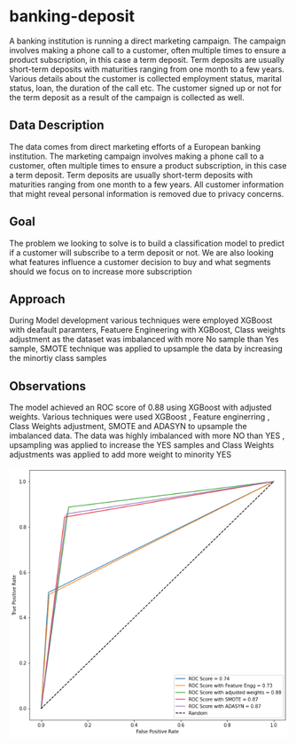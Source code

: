 # banking-deposit
A banking institution is running a direct marketing campaign. The campaign involves making a phone call to a customer, often multiple times to ensure a product subscription, in this case a term deposit. Term deposits are usually short-term deposits with maturities ranging from one month to a few years. Various details about the customer is collected employment status, marital status, loan, the duration of the call etc. The customer signed up or not for the term deposit as a result of the campaign is collected as well. 

## Data Description
The data comes from direct marketing efforts of a European banking institution. The marketing campaign involves making a phone call to a customer, often multiple times to ensure a product subscription, in this case a term deposit. Term deposits are usually short-term deposits with maturities ranging from one month to a few years. All customer information that might reveal personal information is removed due to privacy concerns.

## Goal
The problem we looking to solve is to build a classification model to predict if a customer will subscribe to a term deposit or not. We are also looking what features influence a customer decision to buy and what segments should we focus on to increase more subscription

## Approach
During Model development various techniques were employed XGBoost with deafault paramters, Featuere Engineering with XGBoost, Class weights adjustment as the dataset was imbalanced with more No sample than Yes sample, SMOTE technique was applied to upsample the data by increasing the minortiy class samples

## Observations
The model achieved an ROC score of 0.88 using XGBoost with adjusted weights. Various techniques were used XGBoost , Feature enginerring , Class Weights adjustment, SMOTE and ADASYN to upsample the imbalanced data. The data was highly imbalanced with more NO than YES , upsampling was applied to increase the YES samples and Class Weights adjustments was applied to add more weight to minority YES

![banking-deposit](images/6.png)
